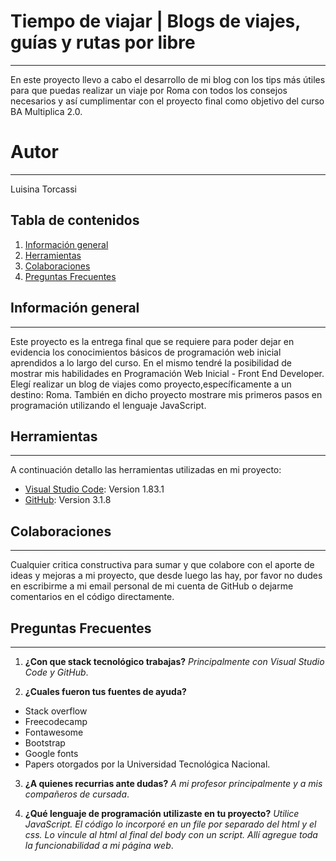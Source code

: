 # Tiempo de viajar | Blogs de viajes, guías y rutas por libre
***
En este proyecto llevo a cabo el desarrollo de mi blog con los tips más útiles para que puedas realizar un viaje por Roma con todos los consejos necesarios y así cumplimentar con el proyecto final como objetivo del curso BA Multiplica 2.0. 

# Autor
***
Luisina Torcassi 

## Tabla de contenidos
1. [Información general](#información-general)
2. [Herramientas](#herramientas)
3. [Colaboraciones](#colaboraciones)
4. [Preguntas Frecuentes](#preguntas-frecuentes)

## Información general
***
Este proyecto es la entrega final que se requiere para poder dejar en evidencia los conocimientos básicos de programación web inicial aprendidos a lo largo del curso. En el mismo tendré la posibilidad de mostrar mis habilidades en Programación Web Inicial - Front End Developer. Elegí realizar un blog de viajes como proyecto,específicamente a un destino: Roma. También en dicho proyecto mostrare mis primeros pasos en programación utilizando el lenguaje JavaScript.

## Herramientas
***
A continuación detallo las herramientas utilizadas en mi proyecto:
* [Visual Studio Code](https://code.visualstudio.com/download): Version 1.83.1 
* [GitHub](https://desktop.github.com/): Version 3.1.8

## Colaboraciones
***
Cualquier critica constructiva para sumar y que colabore con el aporte de ideas y mejoras a mi proyecto, que desde luego las hay, por favor no dudes en escribirme a mi email personal de mi cuenta de GitHub o dejarme comentarios en el código directamente.

## Preguntas Frecuentes
***
1. **¿Con que stack tecnológico trabajas?**
 _Principalmente con Visual Studio Code y GitHub_. 

2. __¿Cuales fueron tus fuentes de ayuda?__ 
* Stack overflow
* Freecodecamp
* Fontawesome
* Bootstrap
* Google fonts
* Papers otorgados por la Universidad Tecnológica Nacional.

3. **¿A quienes recurrias ante dudas?**
*A mi profesor principalmente y a mis compañeros de cursada*.

4. **¿Qué lenguaje de programación utilizaste en tu proyecto?**
_Utilice JavaScript. El código lo incorporé en un file por separado del html y el css. Lo vincule al html al final del body con un script. Allí agregue toda la funcionabilidad a mi página web_.